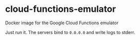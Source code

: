 # cloud-functions-emulator
Docker image for the Google Cloud Functions emulator

Just run it. The servers bind to `0.0.0.0` and write logs to stderr.
